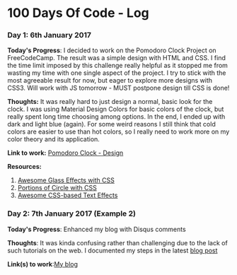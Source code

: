 # 100 Days Of Code - Log

### Day 1: 6th January 2017 

**Today's Progress**: I decided to work on the Pomodoro Clock Project on FreeCodeCamp. The result was a simple design with HTML and CSS. I find the time limit imposed by this challenge really helpful as it stopped me from wasting my time with one single aspect of the project. I try to stick with the most agreeable result for now, but eager to explore more designs with CSS3. Will work with JS tomorrow - MUST postpone design till CSS is done!

**Thoughts:** It was really hard to just design a normal, basic look for the clock. I was using Material Design Colors for basic colors of the clock, but really spent long time choosing among options. In the end, I ended up with dark and light blue (again). For some weird reasons I still think that cold colors are easier to use than hot colors, so I really need to work more on my color theory and its application. 

**Link to work:** [Pomodoro Clock - Design](http://codepen.io/arishuynhvan/pen/jyPWdW)

**Resources:**

1. [Awesome Glass Effects with CSS](http://www.webtutorialplus.com/glass-effects-with-css/)
2. [Portions of Circle with CSS](http://jsfiddle.net/jonathansampson/7PtEm/)
3. [Awesome CSS-based Text Effects](https://www.midwinter-dg.com/permalink-7-great-css-based-text-effects-using-the-text-shadow-property_2011-03-03.html)

### Day 2: 7th January 2017 (Example 2)

**Today's Progress**: Enhanced my blog with Disqus comments

**Thoughts**: It was kinda confusing rather than challenging due to the lack of such tutorials on the web. I documented my steps in the latest [blog post](https://arishuynhvan.github.io/100DaysOfCode-Day2/)

**Link(s) to work**:[My blog](https://github.com/arishuynhvan/arishuynhvan.github.io)

